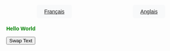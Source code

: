 <html>  
<head>  
    <title>Hello World</title>  
    <style>  
        body {  
            font-family: Arial, sans-serif;  
            padding: 20px;  
        }  
        .green-text {  
            color: green;  
            font-weight: bold;  
        }  
        .orange-text {  
            color: orange;  
            font-weight: bold;  
        }  
        .menu {  
            display: flex;  
            justify-content: space-around;  
            list-style-type: none;  
            padding: 0;  
            margin-bottom: 20px;  
        }  
        .menu li {  
            background-color: #f8f9fa;  
            padding: 10px 20px;  
            border-radius: 5px;  
        }  
        @media (max-width: 600px) {  
            .menu {  
                flex-direction: column;  
            }  
        }  
    </style>  
</head>  
<body>  
    <ul class="menu">  
        <li><a href="UNS_French.html">Français</a></li>  
        <li><a href="UNS_English.html">Anglais</a></li>  
    </ul>  
    <p id="greeting" class="green-text">Hello World</p>  
    <button onclick="swapText()">Swap Text</button>  
    <script>  
        function swapText() {  
            var greeting = document.getElementById("greeting");  
            if (greeting.innerHTML === "Hello World") {  
                greeting.innerHTML = "Bonjour Monde";  
                greeting.className = "orange-text";  
            } else {  
                greeting.innerHTML = "Hello World";  
                greeting.className = "green-text";  
            }  
        }  
    </script>  
</body>  
</html>  
